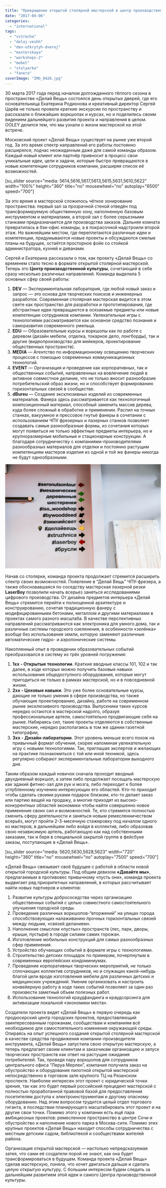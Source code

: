 ```yaml
---
title: "Превращение открытой столярной мастерской в центр производственной культуры \"Делай Вещь\""
date: "2017-04-06"
categories: 
  - "international"
tags: 
  - "vstrecha"
  - "delaj-veshh"
  - "den-otkrytyh-dverej"
  - "masterskaya"
  - "workshops-2"
  - "mebel"
  - "stolyarka"
  - "fanera"
coverImage: "IMG_0426.jpg"
---
```


30 марта 2017 года перед началом долгожданного тёплого сезона в пространстве «Делай Вещь» состоялся день открытых дверей, где его основательница Екатерина Родионова и креативный директор Сергей Царёв не только провели краткие экскурсии по пространству и рассказали о ближайших воркшопах и курсах, но и поделились своим видением дальнейшего развития проекта и направления в целом. OOLEY делится тем, что мы узнали о жизни мастерской на этой встрече.

Московский проект «Делай Вещь» существует на рынке уже второй год. За это время спектр направлений его работы постоянно расширялся, подчас неожиданным даже для самой команды образом. Каждый новый клиент или партнёр привносит в процесс свои уникальные идеи, цели и задачи, которые быстро превращаются в новые компетенции сотрудников компании, расширяя список её возможностей.

\[su\_slider source="media: 5614,5616,5617,5613,5615,5631,5610,5622" width="100%" height="360" title="no" mousewheel="no" autoplay="6500" speed="700"\]

За это время в мастерской сложилось чёткое зонирование пространства: первый зал за прозрачной стеной отведён под трансформируемую общественную зону, наполненную базовым инструментом и материалами, а второй зал с более серьезными станками предназначается для производства заказов. Дальняя комната превратилась в бэк-офис команды, а в покрасочной надстроили второй этаж. Но важнейшим местом, где переплетаются различные идеи и компетенции, придумываются новые проекты и обсуждаются смелые планы на будущее, остаётся просторное фойе со стойкой администратора, кухней и диванами.

Сергей и Екатерина рассказали о том, как проекту «Делай Вещь» со временем стало тесно в формате открытой столярной мастерской. Теперь это **Центр производственной культуры**, сочетающий в себе сразу несколько различных направлений. Команда выделила 5 основных сфер своей работы:

1. **DEV** — Экспериментальная лаборатория, где любой новый заказ и запрос — это основа для творческих поисков и инженерных разработок. Современная столярная мастерская видится в этом свете как пространство для разработки и прототипирования, где абстрактные идеи превращаются в осязаемые предметы или новые компетенции сотрудников компании. Увлекательные игры с технологиями рассматривается как основное средство познания и саморазвития современного умельца.
2. **EDU** — Образовательные курсы и воркшопы как по работе с деревом (дизайн мебели, отделка, токарное дело, лонгборды), так и другие (видеопроизводство для мейкеров, проектирование общественных пространств).
3. **MEDIA** — Агентство по информационному освещению творческих процессов с помощью современных коммуникационных технологий.
4. **EVENT** — Организация и проведение как корпоративных, так и общественных событий, направленных на вовлечение людей в активное совместное делание, что не только вносит разнообразие потребительский образ жизни, но и способствует формированию горизонтальных связей в сообществе.
5. **dBureu** — Создание эксклюзивных изделий из современных материалов. Фанера здесь рассматривается как технологичный композиционный материал, способный заменить массив дерева, куда более сложный в обработке и применении. Распил на точных станках, вакуумное и прессовое гнутьё фанеры в сочетании с использованием ЧПУ фрезерных и лазерных станков позволяет создавать самые разнообразные формы, из сочетания которых могут появиться не только эффектные предметы интерьера, но и крупноразмерные мобильные и стационарные конструкции. А благодаря сотрудничеству с компаниями-производителями разнообразных материалов для отделки и постоянно растущим компетенциям мастеров изделия из одной и той же фанеры никогда не будут однообразными.

![](images/IMG_0384.jpg)

Начав со столярки, команда проекта продолжает стремится расширить спектр своих возможностей. Появление в “Делай Вещь” ЧПУ-фрезера, а также обосновавшаяся по соседству мастерская лазерной резки **LaserBoy** позволили начать всерьез заняться исследованиями цифрового производства. От дизайна предметов интерьера «Делай Вещь» стремится перейти к полноценной архитектуре и конструированию, сочетая традиционную фанеру с модифицированными бетонами, металлом и другими материалами в проектах самого разного масштаба. В качестве перспективных направлений рассматриваются как электроника для умного дома, так и различные системы городского озеленения, в особенности «зелёнка» вообще без использования земли, которую заменяют различные автоматические гидро- и аэропонические системы.

Накопленный опыт в проведении образовательных событий преобразовался в систему из трёх уровней погружения:

1. **1хх - Открытые технологии**. Краткие вводные классы 101, 102 и так далее, в ходе которых можно получить базовые навыки использования общедоступного оборудования, которые могут пригодиться не только в рамках мастерской, но и в повседневной жизни.
2. **2хх - Цеховые навыки**. Это уже более основательные курсы, дающие не только умения в сфере производства, но также обучающие проектированию, дизайну, работе на современном рынке эксклюзивного производства. Выпускники таких курсов нередко остаются в мастерской надолго, образуя профессиональные артели, самостоятельно продвигающие себя на рынке. Набираясь сил, такие проекты отделяются в собственные мастерские, нередко располагаясь в том же здании газетной типографии,
3. **3хх - Дизайн-лаборатории**. Этот уровень меньше всего похож на привычный формат обучения, скорее напоминая увлекательную игру с новыми технологиями. Так, приглашая экспертов и желающих на практике познакомиться с той или иной техникой, здесь регулярно собирают экспериментальные лаборатории выходного дня.

Таким образом каждый новичок сначала проходит вводный двухдневный воркшоп, а затем либо продолжает посещать мастерскую как эдакий фитнес-зал для рук и мозга, либо переходит к более углубленному изучению интересующих его областей. Кто-то приходит чтобы сделать своими руками подарок близким, кто-то делает заказ или партию вещей на продажу, а многие приходят из высоко-конкурентных областей экономики чтобы найти совершенно новое применение своих сил и возможностей. Те, кто стремится полностью сменить сферу деятельности и заняться новым ремесленничеством всерьёз, могут пройти 2-3-месячную стажировку под началом одного из мастеров, в дальнейшем либо войдя в коллектив, либо образовав свою независимую артель, работающую как над собственными заказами, так и беря в специальной закрытой группе в фейсбуке заказы, поступающие в «Делай Вещь».

\[su\_slider source="media: 5620,5630,5628,5623" width="720" height="360" title="no" mousewheel="no" autoplay="7500" speed="700"\]

«Делай Вещь» связывает своё будущее с работой в области новой открытой городской культуры. Под общим девизом **«Давайте мы»**, предлагаемым в противовес привычному «пусть они», команда проекта выдвигает ряд приоритетных направлений, в которых рассчитывает найти новых партнеров и клиентов:

1. Развитие культуры добрососедства через организацию общественных событий с целью совместного самостоятельного улучшения городской среды.
2. Проведение различных воркшопов-“вторжений” на улицах города способствовующих налаживанию прочных горизонтальных связей между людьми, «связей деланием».
3. Наполнение смыслом «пустых» пространств (лес, парк, дворы, крыши, пустыри) в городе силами самих горожан.
4. Изготовление мобильных конструкций для самых разнообразных сфер применения.
5. Устройство обучающих событий в формате игры с технологиями.
6. Строительство детских площадок по примерам, почерпнутым в современных европейских кондоминиумах.
7. Проведение корпоративных творческих мероприятий, не только сплочающих коллектив сотрудников, но и служащих какой-нибудь благой цели вроде изготовления мебели для различных детских и медицинских учреждений. Умение организовать и настроить конвейерную работу в ходе таких событий позволяет за один раз произвести заметный объем полезных работ.
8. Использование технологий краудфандинга и краудсорсинга для активизации локальной «экономики места».

Создатели проекта видят «Делай Вещь» в первую очередь как продюсерский центр городских проектов, предоставляющий заинтересованным горожанам, сообществам и компаниям всё необходимое для самостоятельного изменения окружающей среды. Опираясь на опыт успешного создания открытой столярной мастерской в качестве средства продвижения компании-производителя инструмента, «Делай Вещь» запустила свою открытую мастерскую, а теперь предлагает своим клиентам и заказчикам организацию и запуск творческих пространств как ответ на растущие ожидания потребителей. Так, проведя пару воркшопов для сотрудников центрального офиса “Леруа Мерлен”, компания получила заказ на обустройство и оборудование пилотной открытой мастерской непосредственно в торговом зале крупного ТЦ на Рязанском проспекте. Наиболее интересен этот проект с юридической точки зрения, так как это будет первый российский прецедент мастерской с полностью проработанной правовой базой для предоставления посетителям доступа к электроинструментам и другому опасному оборудованию. Над этим вопросом трудится целый отдел торгового гиганта, в последствии планирующего масштабировать этот проект и на другие свои точки. Помимо этого у компании есть ещё пара амбициозных проектов: ремесленное пространство в центре Сочи и обустройство и наполнение нового парка в Москва-сити. Помимо этих крупных проектов «Делай Вещь» находит способы сотрудничества с местным детским садом, библиотекой и сообществами жителей района.

Организация открытой мастерской — настолько непредсказуемая затея, что сами её создатели порой не знают, как она будет трансформироваться в будущем. Команда проекта «Делай Вещь» сделав мастерскую, поняла, что хочет двигаться дальше и сделать целую открытую культуру. С большим интересом будем следить за дальнейшим развитием этой идеи и самого Центра производственной культуры.
